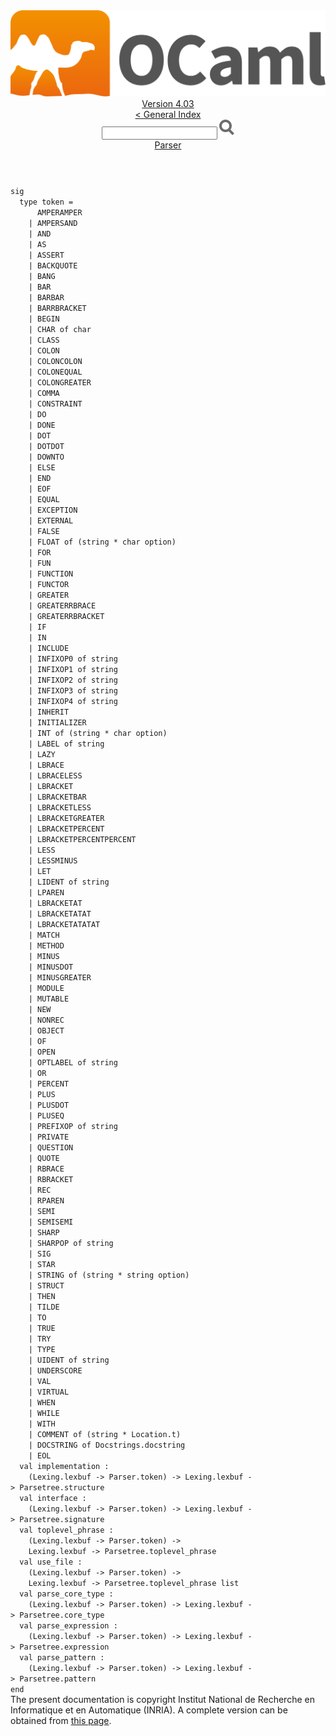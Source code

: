<!-- ((! set title API !)) ((! set documentation !)) ((! set api !)) ((! set nobreadcrumb !)) -->
<div class="api"><header><nav class="toc brand"><a class="brand" href="https://ocaml.org/"><img src="colour-logo-gray.svg" class="svg" alt="OCaml"></a></nav><nav class="toc"><div class="toc_version"><a href="/docs" id="version-select">Version 4.03</a></div><a href="index.html">&lt; General Index</a><div class="api_search"><input type="text" name="apisearch" id="api_search" oninput="mySearch(false);" onkeypress="this.oninput();" onclick="this.oninput();" onpaste="this.oninput();">
<img src="search_icon.svg" alt="Search" class="svg" onclick="mySearch(false)"></div>
<div id="search_results"></div><div class="toc_title"><a href="Parser.html">Parser</a></div><ul></ul></nav></header>
<code class="code"><span class="keyword">sig</span>
&nbsp;&nbsp;<span class="keyword">type</span>&nbsp;token&nbsp;=
&nbsp;&nbsp;&nbsp;&nbsp;&nbsp;&nbsp;<span class="constructor">AMPERAMPER</span>
&nbsp;&nbsp;&nbsp;&nbsp;<span class="keywordsign">|</span>&nbsp;<span class="constructor">AMPERSAND</span>
&nbsp;&nbsp;&nbsp;&nbsp;<span class="keywordsign">|</span>&nbsp;<span class="constructor">AND</span>
&nbsp;&nbsp;&nbsp;&nbsp;<span class="keywordsign">|</span>&nbsp;<span class="constructor">AS</span>
&nbsp;&nbsp;&nbsp;&nbsp;<span class="keywordsign">|</span>&nbsp;<span class="constructor">ASSERT</span>
&nbsp;&nbsp;&nbsp;&nbsp;<span class="keywordsign">|</span>&nbsp;<span class="constructor">BACKQUOTE</span>
&nbsp;&nbsp;&nbsp;&nbsp;<span class="keywordsign">|</span>&nbsp;<span class="constructor">BANG</span>
&nbsp;&nbsp;&nbsp;&nbsp;<span class="keywordsign">|</span>&nbsp;<span class="constructor">BAR</span>
&nbsp;&nbsp;&nbsp;&nbsp;<span class="keywordsign">|</span>&nbsp;<span class="constructor">BARBAR</span>
&nbsp;&nbsp;&nbsp;&nbsp;<span class="keywordsign">|</span>&nbsp;<span class="constructor">BARRBRACKET</span>
&nbsp;&nbsp;&nbsp;&nbsp;<span class="keywordsign">|</span>&nbsp;<span class="constructor">BEGIN</span>
&nbsp;&nbsp;&nbsp;&nbsp;<span class="keywordsign">|</span>&nbsp;<span class="constructor">CHAR</span>&nbsp;<span class="keyword">of</span>&nbsp;char
&nbsp;&nbsp;&nbsp;&nbsp;<span class="keywordsign">|</span>&nbsp;<span class="constructor">CLASS</span>
&nbsp;&nbsp;&nbsp;&nbsp;<span class="keywordsign">|</span>&nbsp;<span class="constructor">COLON</span>
&nbsp;&nbsp;&nbsp;&nbsp;<span class="keywordsign">|</span>&nbsp;<span class="constructor">COLONCOLON</span>
&nbsp;&nbsp;&nbsp;&nbsp;<span class="keywordsign">|</span>&nbsp;<span class="constructor">COLONEQUAL</span>
&nbsp;&nbsp;&nbsp;&nbsp;<span class="keywordsign">|</span>&nbsp;<span class="constructor">COLONGREATER</span>
&nbsp;&nbsp;&nbsp;&nbsp;<span class="keywordsign">|</span>&nbsp;<span class="constructor">COMMA</span>
&nbsp;&nbsp;&nbsp;&nbsp;<span class="keywordsign">|</span>&nbsp;<span class="constructor">CONSTRAINT</span>
&nbsp;&nbsp;&nbsp;&nbsp;<span class="keywordsign">|</span>&nbsp;<span class="constructor">DO</span>
&nbsp;&nbsp;&nbsp;&nbsp;<span class="keywordsign">|</span>&nbsp;<span class="constructor">DONE</span>
&nbsp;&nbsp;&nbsp;&nbsp;<span class="keywordsign">|</span>&nbsp;<span class="constructor">DOT</span>
&nbsp;&nbsp;&nbsp;&nbsp;<span class="keywordsign">|</span>&nbsp;<span class="constructor">DOTDOT</span>
&nbsp;&nbsp;&nbsp;&nbsp;<span class="keywordsign">|</span>&nbsp;<span class="constructor">DOWNTO</span>
&nbsp;&nbsp;&nbsp;&nbsp;<span class="keywordsign">|</span>&nbsp;<span class="constructor">ELSE</span>
&nbsp;&nbsp;&nbsp;&nbsp;<span class="keywordsign">|</span>&nbsp;<span class="constructor">END</span>
&nbsp;&nbsp;&nbsp;&nbsp;<span class="keywordsign">|</span>&nbsp;<span class="constructor">EOF</span>
&nbsp;&nbsp;&nbsp;&nbsp;<span class="keywordsign">|</span>&nbsp;<span class="constructor">EQUAL</span>
&nbsp;&nbsp;&nbsp;&nbsp;<span class="keywordsign">|</span>&nbsp;<span class="constructor">EXCEPTION</span>
&nbsp;&nbsp;&nbsp;&nbsp;<span class="keywordsign">|</span>&nbsp;<span class="constructor">EXTERNAL</span>
&nbsp;&nbsp;&nbsp;&nbsp;<span class="keywordsign">|</span>&nbsp;<span class="constructor">FALSE</span>
&nbsp;&nbsp;&nbsp;&nbsp;<span class="keywordsign">|</span>&nbsp;<span class="constructor">FLOAT</span>&nbsp;<span class="keyword">of</span>&nbsp;(string&nbsp;*&nbsp;char&nbsp;option)
&nbsp;&nbsp;&nbsp;&nbsp;<span class="keywordsign">|</span>&nbsp;<span class="constructor">FOR</span>
&nbsp;&nbsp;&nbsp;&nbsp;<span class="keywordsign">|</span>&nbsp;<span class="constructor">FUN</span>
&nbsp;&nbsp;&nbsp;&nbsp;<span class="keywordsign">|</span>&nbsp;<span class="constructor">FUNCTION</span>
&nbsp;&nbsp;&nbsp;&nbsp;<span class="keywordsign">|</span>&nbsp;<span class="constructor">FUNCTOR</span>
&nbsp;&nbsp;&nbsp;&nbsp;<span class="keywordsign">|</span>&nbsp;<span class="constructor">GREATER</span>
&nbsp;&nbsp;&nbsp;&nbsp;<span class="keywordsign">|</span>&nbsp;<span class="constructor">GREATERRBRACE</span>
&nbsp;&nbsp;&nbsp;&nbsp;<span class="keywordsign">|</span>&nbsp;<span class="constructor">GREATERRBRACKET</span>
&nbsp;&nbsp;&nbsp;&nbsp;<span class="keywordsign">|</span>&nbsp;<span class="constructor">IF</span>
&nbsp;&nbsp;&nbsp;&nbsp;<span class="keywordsign">|</span>&nbsp;<span class="constructor">IN</span>
&nbsp;&nbsp;&nbsp;&nbsp;<span class="keywordsign">|</span>&nbsp;<span class="constructor">INCLUDE</span>
&nbsp;&nbsp;&nbsp;&nbsp;<span class="keywordsign">|</span>&nbsp;<span class="constructor">INFIXOP0</span>&nbsp;<span class="keyword">of</span>&nbsp;string
&nbsp;&nbsp;&nbsp;&nbsp;<span class="keywordsign">|</span>&nbsp;<span class="constructor">INFIXOP1</span>&nbsp;<span class="keyword">of</span>&nbsp;string
&nbsp;&nbsp;&nbsp;&nbsp;<span class="keywordsign">|</span>&nbsp;<span class="constructor">INFIXOP2</span>&nbsp;<span class="keyword">of</span>&nbsp;string
&nbsp;&nbsp;&nbsp;&nbsp;<span class="keywordsign">|</span>&nbsp;<span class="constructor">INFIXOP3</span>&nbsp;<span class="keyword">of</span>&nbsp;string
&nbsp;&nbsp;&nbsp;&nbsp;<span class="keywordsign">|</span>&nbsp;<span class="constructor">INFIXOP4</span>&nbsp;<span class="keyword">of</span>&nbsp;string
&nbsp;&nbsp;&nbsp;&nbsp;<span class="keywordsign">|</span>&nbsp;<span class="constructor">INHERIT</span>
&nbsp;&nbsp;&nbsp;&nbsp;<span class="keywordsign">|</span>&nbsp;<span class="constructor">INITIALIZER</span>
&nbsp;&nbsp;&nbsp;&nbsp;<span class="keywordsign">|</span>&nbsp;<span class="constructor">INT</span>&nbsp;<span class="keyword">of</span>&nbsp;(string&nbsp;*&nbsp;char&nbsp;option)
&nbsp;&nbsp;&nbsp;&nbsp;<span class="keywordsign">|</span>&nbsp;<span class="constructor">LABEL</span>&nbsp;<span class="keyword">of</span>&nbsp;string
&nbsp;&nbsp;&nbsp;&nbsp;<span class="keywordsign">|</span>&nbsp;<span class="constructor">LAZY</span>
&nbsp;&nbsp;&nbsp;&nbsp;<span class="keywordsign">|</span>&nbsp;<span class="constructor">LBRACE</span>
&nbsp;&nbsp;&nbsp;&nbsp;<span class="keywordsign">|</span>&nbsp;<span class="constructor">LBRACELESS</span>
&nbsp;&nbsp;&nbsp;&nbsp;<span class="keywordsign">|</span>&nbsp;<span class="constructor">LBRACKET</span>
&nbsp;&nbsp;&nbsp;&nbsp;<span class="keywordsign">|</span>&nbsp;<span class="constructor">LBRACKETBAR</span>
&nbsp;&nbsp;&nbsp;&nbsp;<span class="keywordsign">|</span>&nbsp;<span class="constructor">LBRACKETLESS</span>
&nbsp;&nbsp;&nbsp;&nbsp;<span class="keywordsign">|</span>&nbsp;<span class="constructor">LBRACKETGREATER</span>
&nbsp;&nbsp;&nbsp;&nbsp;<span class="keywordsign">|</span>&nbsp;<span class="constructor">LBRACKETPERCENT</span>
&nbsp;&nbsp;&nbsp;&nbsp;<span class="keywordsign">|</span>&nbsp;<span class="constructor">LBRACKETPERCENTPERCENT</span>
&nbsp;&nbsp;&nbsp;&nbsp;<span class="keywordsign">|</span>&nbsp;<span class="constructor">LESS</span>
&nbsp;&nbsp;&nbsp;&nbsp;<span class="keywordsign">|</span>&nbsp;<span class="constructor">LESSMINUS</span>
&nbsp;&nbsp;&nbsp;&nbsp;<span class="keywordsign">|</span>&nbsp;<span class="constructor">LET</span>
&nbsp;&nbsp;&nbsp;&nbsp;<span class="keywordsign">|</span>&nbsp;<span class="constructor">LIDENT</span>&nbsp;<span class="keyword">of</span>&nbsp;string
&nbsp;&nbsp;&nbsp;&nbsp;<span class="keywordsign">|</span>&nbsp;<span class="constructor">LPAREN</span>
&nbsp;&nbsp;&nbsp;&nbsp;<span class="keywordsign">|</span>&nbsp;<span class="constructor">LBRACKETAT</span>
&nbsp;&nbsp;&nbsp;&nbsp;<span class="keywordsign">|</span>&nbsp;<span class="constructor">LBRACKETATAT</span>
&nbsp;&nbsp;&nbsp;&nbsp;<span class="keywordsign">|</span>&nbsp;<span class="constructor">LBRACKETATATAT</span>
&nbsp;&nbsp;&nbsp;&nbsp;<span class="keywordsign">|</span>&nbsp;<span class="constructor">MATCH</span>
&nbsp;&nbsp;&nbsp;&nbsp;<span class="keywordsign">|</span>&nbsp;<span class="constructor">METHOD</span>
&nbsp;&nbsp;&nbsp;&nbsp;<span class="keywordsign">|</span>&nbsp;<span class="constructor">MINUS</span>
&nbsp;&nbsp;&nbsp;&nbsp;<span class="keywordsign">|</span>&nbsp;<span class="constructor">MINUSDOT</span>
&nbsp;&nbsp;&nbsp;&nbsp;<span class="keywordsign">|</span>&nbsp;<span class="constructor">MINUSGREATER</span>
&nbsp;&nbsp;&nbsp;&nbsp;<span class="keywordsign">|</span>&nbsp;<span class="constructor">MODULE</span>
&nbsp;&nbsp;&nbsp;&nbsp;<span class="keywordsign">|</span>&nbsp;<span class="constructor">MUTABLE</span>
&nbsp;&nbsp;&nbsp;&nbsp;<span class="keywordsign">|</span>&nbsp;<span class="constructor">NEW</span>
&nbsp;&nbsp;&nbsp;&nbsp;<span class="keywordsign">|</span>&nbsp;<span class="constructor">NONREC</span>
&nbsp;&nbsp;&nbsp;&nbsp;<span class="keywordsign">|</span>&nbsp;<span class="constructor">OBJECT</span>
&nbsp;&nbsp;&nbsp;&nbsp;<span class="keywordsign">|</span>&nbsp;<span class="constructor">OF</span>
&nbsp;&nbsp;&nbsp;&nbsp;<span class="keywordsign">|</span>&nbsp;<span class="constructor">OPEN</span>
&nbsp;&nbsp;&nbsp;&nbsp;<span class="keywordsign">|</span>&nbsp;<span class="constructor">OPTLABEL</span>&nbsp;<span class="keyword">of</span>&nbsp;string
&nbsp;&nbsp;&nbsp;&nbsp;<span class="keywordsign">|</span>&nbsp;<span class="constructor">OR</span>
&nbsp;&nbsp;&nbsp;&nbsp;<span class="keywordsign">|</span>&nbsp;<span class="constructor">PERCENT</span>
&nbsp;&nbsp;&nbsp;&nbsp;<span class="keywordsign">|</span>&nbsp;<span class="constructor">PLUS</span>
&nbsp;&nbsp;&nbsp;&nbsp;<span class="keywordsign">|</span>&nbsp;<span class="constructor">PLUSDOT</span>
&nbsp;&nbsp;&nbsp;&nbsp;<span class="keywordsign">|</span>&nbsp;<span class="constructor">PLUSEQ</span>
&nbsp;&nbsp;&nbsp;&nbsp;<span class="keywordsign">|</span>&nbsp;<span class="constructor">PREFIXOP</span>&nbsp;<span class="keyword">of</span>&nbsp;string
&nbsp;&nbsp;&nbsp;&nbsp;<span class="keywordsign">|</span>&nbsp;<span class="constructor">PRIVATE</span>
&nbsp;&nbsp;&nbsp;&nbsp;<span class="keywordsign">|</span>&nbsp;<span class="constructor">QUESTION</span>
&nbsp;&nbsp;&nbsp;&nbsp;<span class="keywordsign">|</span>&nbsp;<span class="constructor">QUOTE</span>
&nbsp;&nbsp;&nbsp;&nbsp;<span class="keywordsign">|</span>&nbsp;<span class="constructor">RBRACE</span>
&nbsp;&nbsp;&nbsp;&nbsp;<span class="keywordsign">|</span>&nbsp;<span class="constructor">RBRACKET</span>
&nbsp;&nbsp;&nbsp;&nbsp;<span class="keywordsign">|</span>&nbsp;<span class="constructor">REC</span>
&nbsp;&nbsp;&nbsp;&nbsp;<span class="keywordsign">|</span>&nbsp;<span class="constructor">RPAREN</span>
&nbsp;&nbsp;&nbsp;&nbsp;<span class="keywordsign">|</span>&nbsp;<span class="constructor">SEMI</span>
&nbsp;&nbsp;&nbsp;&nbsp;<span class="keywordsign">|</span>&nbsp;<span class="constructor">SEMISEMI</span>
&nbsp;&nbsp;&nbsp;&nbsp;<span class="keywordsign">|</span>&nbsp;<span class="constructor">SHARP</span>
&nbsp;&nbsp;&nbsp;&nbsp;<span class="keywordsign">|</span>&nbsp;<span class="constructor">SHARPOP</span>&nbsp;<span class="keyword">of</span>&nbsp;string
&nbsp;&nbsp;&nbsp;&nbsp;<span class="keywordsign">|</span>&nbsp;<span class="constructor">SIG</span>
&nbsp;&nbsp;&nbsp;&nbsp;<span class="keywordsign">|</span>&nbsp;<span class="constructor">STAR</span>
&nbsp;&nbsp;&nbsp;&nbsp;<span class="keywordsign">|</span>&nbsp;<span class="constructor">STRING</span>&nbsp;<span class="keyword">of</span>&nbsp;(string&nbsp;*&nbsp;string&nbsp;option)
&nbsp;&nbsp;&nbsp;&nbsp;<span class="keywordsign">|</span>&nbsp;<span class="constructor">STRUCT</span>
&nbsp;&nbsp;&nbsp;&nbsp;<span class="keywordsign">|</span>&nbsp;<span class="constructor">THEN</span>
&nbsp;&nbsp;&nbsp;&nbsp;<span class="keywordsign">|</span>&nbsp;<span class="constructor">TILDE</span>
&nbsp;&nbsp;&nbsp;&nbsp;<span class="keywordsign">|</span>&nbsp;<span class="constructor">TO</span>
&nbsp;&nbsp;&nbsp;&nbsp;<span class="keywordsign">|</span>&nbsp;<span class="constructor">TRUE</span>
&nbsp;&nbsp;&nbsp;&nbsp;<span class="keywordsign">|</span>&nbsp;<span class="constructor">TRY</span>
&nbsp;&nbsp;&nbsp;&nbsp;<span class="keywordsign">|</span>&nbsp;<span class="constructor">TYPE</span>
&nbsp;&nbsp;&nbsp;&nbsp;<span class="keywordsign">|</span>&nbsp;<span class="constructor">UIDENT</span>&nbsp;<span class="keyword">of</span>&nbsp;string
&nbsp;&nbsp;&nbsp;&nbsp;<span class="keywordsign">|</span>&nbsp;<span class="constructor">UNDERSCORE</span>
&nbsp;&nbsp;&nbsp;&nbsp;<span class="keywordsign">|</span>&nbsp;<span class="constructor">VAL</span>
&nbsp;&nbsp;&nbsp;&nbsp;<span class="keywordsign">|</span>&nbsp;<span class="constructor">VIRTUAL</span>
&nbsp;&nbsp;&nbsp;&nbsp;<span class="keywordsign">|</span>&nbsp;<span class="constructor">WHEN</span>
&nbsp;&nbsp;&nbsp;&nbsp;<span class="keywordsign">|</span>&nbsp;<span class="constructor">WHILE</span>
&nbsp;&nbsp;&nbsp;&nbsp;<span class="keywordsign">|</span>&nbsp;<span class="constructor">WITH</span>
&nbsp;&nbsp;&nbsp;&nbsp;<span class="keywordsign">|</span>&nbsp;<span class="constructor">COMMENT</span>&nbsp;<span class="keyword">of</span>&nbsp;(string&nbsp;*&nbsp;<span class="constructor">Location</span>.t)
&nbsp;&nbsp;&nbsp;&nbsp;<span class="keywordsign">|</span>&nbsp;<span class="constructor">DOCSTRING</span>&nbsp;<span class="keyword">of</span>&nbsp;<span class="constructor">Docstrings</span>.docstring
&nbsp;&nbsp;&nbsp;&nbsp;<span class="keywordsign">|</span>&nbsp;<span class="constructor">EOL</span>
&nbsp;&nbsp;<span class="keyword">val</span>&nbsp;implementation&nbsp;:
&nbsp;&nbsp;&nbsp;&nbsp;(<span class="constructor">Lexing</span>.lexbuf&nbsp;<span class="keywordsign">-&gt;</span>&nbsp;<span class="constructor">Parser</span>.token)&nbsp;<span class="keywordsign">-&gt;</span>&nbsp;<span class="constructor">Lexing</span>.lexbuf&nbsp;<span class="keywordsign">-&gt;</span>&nbsp;<span class="constructor">Parsetree</span>.structure
&nbsp;&nbsp;<span class="keyword">val</span>&nbsp;interface&nbsp;:
&nbsp;&nbsp;&nbsp;&nbsp;(<span class="constructor">Lexing</span>.lexbuf&nbsp;<span class="keywordsign">-&gt;</span>&nbsp;<span class="constructor">Parser</span>.token)&nbsp;<span class="keywordsign">-&gt;</span>&nbsp;<span class="constructor">Lexing</span>.lexbuf&nbsp;<span class="keywordsign">-&gt;</span>&nbsp;<span class="constructor">Parsetree</span>.signature
&nbsp;&nbsp;<span class="keyword">val</span>&nbsp;toplevel_phrase&nbsp;:
&nbsp;&nbsp;&nbsp;&nbsp;(<span class="constructor">Lexing</span>.lexbuf&nbsp;<span class="keywordsign">-&gt;</span>&nbsp;<span class="constructor">Parser</span>.token)&nbsp;<span class="keywordsign">-&gt;</span>
&nbsp;&nbsp;&nbsp;&nbsp;<span class="constructor">Lexing</span>.lexbuf&nbsp;<span class="keywordsign">-&gt;</span>&nbsp;<span class="constructor">Parsetree</span>.toplevel_phrase
&nbsp;&nbsp;<span class="keyword">val</span>&nbsp;use_file&nbsp;:
&nbsp;&nbsp;&nbsp;&nbsp;(<span class="constructor">Lexing</span>.lexbuf&nbsp;<span class="keywordsign">-&gt;</span>&nbsp;<span class="constructor">Parser</span>.token)&nbsp;<span class="keywordsign">-&gt;</span>
&nbsp;&nbsp;&nbsp;&nbsp;<span class="constructor">Lexing</span>.lexbuf&nbsp;<span class="keywordsign">-&gt;</span>&nbsp;<span class="constructor">Parsetree</span>.toplevel_phrase&nbsp;list
&nbsp;&nbsp;<span class="keyword">val</span>&nbsp;parse_core_type&nbsp;:
&nbsp;&nbsp;&nbsp;&nbsp;(<span class="constructor">Lexing</span>.lexbuf&nbsp;<span class="keywordsign">-&gt;</span>&nbsp;<span class="constructor">Parser</span>.token)&nbsp;<span class="keywordsign">-&gt;</span>&nbsp;<span class="constructor">Lexing</span>.lexbuf&nbsp;<span class="keywordsign">-&gt;</span>&nbsp;<span class="constructor">Parsetree</span>.core_type
&nbsp;&nbsp;<span class="keyword">val</span>&nbsp;parse_expression&nbsp;:
&nbsp;&nbsp;&nbsp;&nbsp;(<span class="constructor">Lexing</span>.lexbuf&nbsp;<span class="keywordsign">-&gt;</span>&nbsp;<span class="constructor">Parser</span>.token)&nbsp;<span class="keywordsign">-&gt;</span>&nbsp;<span class="constructor">Lexing</span>.lexbuf&nbsp;<span class="keywordsign">-&gt;</span>&nbsp;<span class="constructor">Parsetree</span>.expression
&nbsp;&nbsp;<span class="keyword">val</span>&nbsp;parse_pattern&nbsp;:
&nbsp;&nbsp;&nbsp;&nbsp;(<span class="constructor">Lexing</span>.lexbuf&nbsp;<span class="keywordsign">-&gt;</span>&nbsp;<span class="constructor">Parser</span>.token)&nbsp;<span class="keywordsign">-&gt;</span>&nbsp;<span class="constructor">Lexing</span>.lexbuf&nbsp;<span class="keywordsign">-&gt;</span>&nbsp;<span class="constructor">Parsetree</span>.pattern
<span class="keyword">end</span></code><div class="copyright">The present documentation is copyright Institut National de Recherche en Informatique et en Automatique (INRIA). A complete version can be obtained from <a href="http://caml.inria.fr/pub/docs/manual-ocaml/">this page</a>.</div></div>
